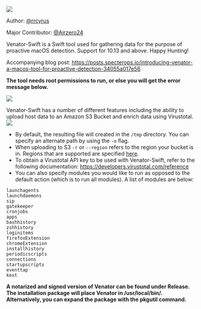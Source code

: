![](https://github.com/richiercyrus/Venator-Swift/blob/master/VenatorSwift.png)

Author: [@rrcyrus](https://twitter.com/rrcyrus)

Major Contributor: [@Airzero24](https://twitter.com/Airzero24)

Venator-Swift is a Swift tool used for gathering data for the purpose of proactive macOS detection. Support for 10.13 and above. Happy Hunting!

Accompanying blog post: https://posts.specterops.io/introducing-venator-a-macos-tool-for-proactive-detection-34055a017e56

**The tool needs root permissions to run, or else you will get the error message below.**

![](https://github.com/richiercyrus/Venator-Swift/blob/master/images/Screen%20Shot%202020-06-26%20at%209.35.45%20AM.png)

Venator-Swift has a number of different features including the ability to upload host data to an Amazon S3 Bucket and enrich data using Virustotal.
![](https://github.com/richiercyrus/Venator-Swift/blob/master/images/Screen%20Shot%202020-06-26%20at%209.36.57%20AM.png)

- By default, the resulting file will created in the `/tmp` directory. You can specify an alternate path by using the `-o` flag.
- When uploading to S3 `-r` or `--region` refers to the region your bucket is in. Regions that are supported are specified [here](https://docs.aws.amazon.com/general/latest/gr/rande.html#regional-endpoints). 
- To obtain a Virustotal API key to be used with Venator-Swift, refer to the following documentation: https://developers.virustotal.com/reference
- You can also specify modules you would like to run as opposed to the default action (which is to run all modules). A list of modules are below: 
```
launchagents
launchdaemons
sip
gatekeeper
cronjobs
apps
bashhistory
zshhistory
loginitems
firefoxExtension
chromeExtension
installhistory
periodicscripts
connections
startupscripts
eventtap
kext
```

**A notarized and signed version of Venator can be found under Release. The installation package will place Venator in /usr/local/bin/. Alternatively, you can expand the package with the pkgutil command.**

